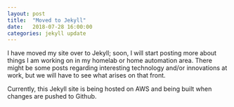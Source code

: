```yaml
---
layout: post
title:  "Moved to Jekyll"
date:   2018-07-28 16:00:00
categories: jekyll update
---
```

I have moved my site over to Jekyll; soon, I will start posting more about things I am working on in my homelab or home automation area. There might be some posts regarding interesting technology and/or innovations at work, but we will have to see what arises on that front.

Currently, this Jekyll site is being hosted on AWS and being built when changes are pushed to Github.
